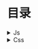 # 目录

<details>
  <summary> 
    Js
  </summary>
  
  - [Sentry 使用实践](https://github.com/xiaobaichiliangpi/blog/issues/1)
  - [Js 里一切都是对象吗?!](https://github.com/xiaobaichiliangpi/blog/issues/2)
  - [深度优先和广度优先遍历算法](https://github.com/xiaobaichiliangpi/blog/issues/3)
  - [Js Utils (from Vue)](https://github.com/xiaobaichiliangpi/blog/issues/4)
  - [Js 中this的绑定问题](https://github.com/xiaobaichiliangpi/blog/issues/5)
</details>

<details>
  <summary> 
    Css
  </summary>
  
  - [ ] Todo
</details>
